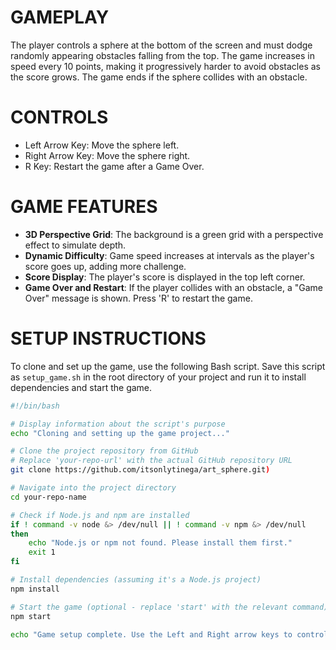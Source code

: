 # GAMEPLAY

The player controls a sphere at the bottom of the screen and must dodge randomly appearing obstacles falling from the top. The game increases in speed every 10 points, making it progressively harder to avoid obstacles as the score grows. The game ends if the sphere collides with an obstacle.

# CONTROLS

- Left Arrow Key: Move the sphere left. 
- Right Arrow Key: Move the sphere right. 
- R Key: Restart the game after a Game Over.

# GAME FEATURES

- **3D Perspective Grid**: The background is a green grid with a perspective effect to simulate depth.
- **Dynamic Difficulty**: Game speed increases at intervals as the player's score goes up, adding more challenge.
- **Score Display**: The player's score is displayed in the top left corner.
- **Game Over and Restart**: If the player collides with an obstacle, a "Game Over" message is shown. Press 'R' to restart the game.

# SETUP INSTRUCTIONS

To clone and set up the game, use the following Bash script. Save this script as `setup_game.sh` in the root directory of your project and run it to install dependencies and start the game.

```bash
#!/bin/bash

# Display information about the script's purpose
echo "Cloning and setting up the game project..."

# Clone the project repository from GitHub
# Replace 'your-repo-url' with the actual GitHub repository URL
git clone https://github.com/itsonlytinega/art_sphere.git)

# Navigate into the project directory
cd your-repo-name

# Check if Node.js and npm are installed
if ! command -v node &> /dev/null || ! command -v npm &> /dev/null
then
    echo "Node.js or npm not found. Please install them first."
    exit 1
fi

# Install dependencies (assuming it's a Node.js project)
npm install

# Start the game (optional - replace 'start' with the relevant command)
npm start

echo "Game setup complete. Use the Left and Right arrow keys to control the sphere and avoid obstacles!"





   

